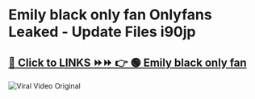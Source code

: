 
 # Emily black only fan Onlyfans Leaked - Update Files i90jp

## <h2><a href="https://clipsfans.com/Emily_black_only_fan&ref=git">🔗 Click to LINKS ⏩⏩ 👉 🟢 Emily black only fan </a></h2>

<a href="https://clipsfans.com/Emily_black_only_fan&ref=git" rel="nofollow" data-target="animated-image.originalLink"><img src="https://i.ibb.co.com/xMMVF88/686577567.gif" alt="Viral Video Original" style="max-width: 100%; display: inline-block;" data-target="animated-image.originalImage"></a>

